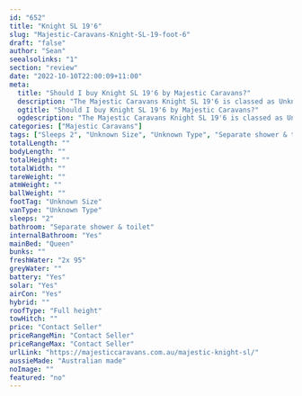 ```yaml
---
id: "652"
title: "Knight SL 19'6"
slug: "Majestic-Caravans-Knight-SL-19-foot-6"
draft: "false"
author: "Sean"
seealsolinks: "1"
section: "review"
date: "2022-10-10T22:00:09+11:00"
meta:
  title: "Should I buy Knight SL 19'6 by Majestic Caravans?"
  description: "The Majestic Caravans Knight SL 19'6 is classed as Unknown Type, and sleeps 2 people. It is Australian made and comes in at Unknown Size. It generally has Separate shower & toilet."
  ogtitle: "Should I buy Knight SL 19'6 by Majestic Caravans?"
  ogdescription: "The Majestic Caravans Knight SL 19'6 is classed as Unknown Type, and sleeps 2 people. It is Australian made and comes in at Unknown Size. It generally has Separate shower & toilet."
categories: ["Majestic Caravans"]
tags: ["Sleeps 2", "Unknown Size", "Unknown Type", "Separate shower & toilet", "Full height", "Price Unknown", "Australian made"]
totalLength: ""
bodyLength: ""
totalHeight: ""
totalWidth: ""
tareWeight: ""
atmWeight: ""
ballWeight: ""
footTag: "Unknown Size"
vanType: "Unknown Type"
sleeps: "2"
bathroom: "Separate shower & toilet"
internalBathroom: "Yes"
mainBed: "Queen"
bunks: ""
freshWater: "2x 95"
greyWater: ""
battery: "Yes"
solar: "Yes"
airCon: "Yes"
hybrid: ""
roofType: "Full height"
towHitch: ""
price: "Contact Seller"
priceRangeMin: "Contact Seller"
priceRangeMax: "Contact Seller"
urlLink: "https://majesticcaravans.com.au/majestic-knight-sl/"
aussieMade: "Australian made"
noImage: ""
featured: "no"
---
```

